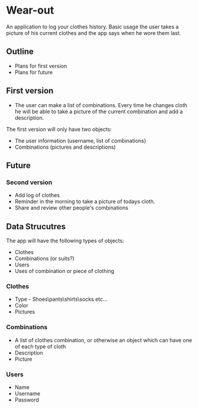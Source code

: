 # Wear-out

An application to log your clothes history. Basic usage the user takes a picture of his current clothes and the app says when he wore them last.

## Outline
* Plans for first version
* Plans for future

## First version
* The user can make a list of combinations. Every time he changes cloth he will be able to take a picture of the current combination and add a description.

The first version will only have two objects:
* The user information (username, list of combinations)
* Combinations (pictures and descriptions)

## Future

### Second version
* Add log of clothes
* Reminder in the morning to take a picture of todays cloth.
* Share and review other people's combinations

## Data Strucutres

The app will have the following types of objects:
* Clothes
* Combinations (or suits?)
* Users
* Uses of combination or piece of clothing

### Clothes
* Type - Shoes\pants\shirts\socks etc...
* Color
* Pictures

### Combinations
* A list of clothes combination, or otherwise an object which can have one of each type of cloth
* Description
* Picture

### Users
* Name
* Username
* Password

